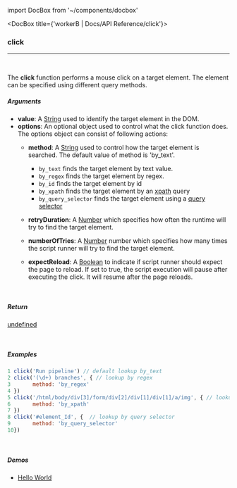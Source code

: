 import DocBox from '~/components/docbox'

<DocBox title={'workerB | Docs/API Reference/click'}>

### **click**
<hr/>
<br/>

The **click** function performs a mouse click on a target element. The element can be specified using different query methods.
<br/>

##### Arguments

-   **value**: A [String](https://developer.mozilla.org/docs/Web/JavaScript/Reference/Global_Objects/String) used to identify the target element in the DOM.
-   **options**: An optional object used to control what the click function does. The options object can consist of following actions:
    -   **method**: A [String](https://developer.mozilla.org/docs/Web/JavaScript/Reference/Global_Objects/String) used to control how the target element is searched. The default value of method is 'by_text'.
        -   `by_text` finds the target element by text value.
        -   `by_regex` finds the target element by regex.
        -   `by_id` finds the target element by id
        -   `by_xpath` finds the target element by an [xpath](https://developer.mozilla.org/en-US/docs/Web/XPath) query
        -   `by_query_selector` finds the target element using a [query selector](https://developer.mozilla.org/en-US/docs/Web/API/Document/querySelector)
    -   **retryDuration**: A [Number](https://developer.mozilla.org/docs/Web/JavaScript/Reference/Global_Objects/Number) which specifies how often the runtime will try to find the target element.

    -   **numberOfTries**: A [Number](https://developer.mozilla.org/docs/Web/JavaScript/Reference/Global_Objects/Number) number which specifies how many times the script runner will try to find the target element. 

    -   **expectReload**: A [Boolean](https://developer.mozilla.org/docs/Web/JavaScript/Reference/Global_Objects/Boolean) to indicate if script runner should expect the page to reload. If set to true, the script execution will pause after executing the click. It will resume after the page reloads.

<br/>

##### Return

[undefined](https://developer.mozilla.org/en-US/docs/Web/JavaScript/Reference/Global_Objects/undefined)

<br/>

##### Examples

```javascript
1 click('Run pipeline') // default lookup by_text
2 click('(\d+) branches', { // lookup by regex
3       method: 'by_regex'
4 })
5 click('/html/body/div[3]/form/div[2]/div[1]/div[1]/a/img', { // lookup by xpath
6       method: 'by_xpath'
7 })
8 click('#element_Id', {  // lookup by query selector
9       method: 'by_query_selector' 
10})
```

<br/>

##### Demos
-   [Hello World](/demos/helloworld)

</DocBox>